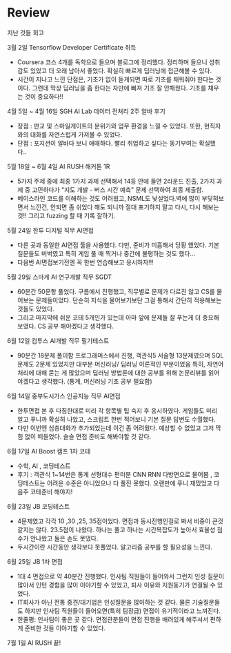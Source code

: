 # Review
지난 것들 회고

3월 2일 Tensorflow Developer Certificate 취득
- Coursera 코스 4개를 독학으로 들으며 블로그에 정리했다. 정리하며 들으니 성취감도 있었고 더 오래 남아서 좋았다. 확실히 빠르게 딥러닝에 접근해볼 수 있다.
- 시간이 지나고 느낀 단점은, 기초가 없이 듣게되면 따로 기초를 채워줘야 한다는 것이다. 그런데 막상 딥러닝을 좀 한다는 자만에 빠져 기초 잘 안채웠다. 기초를 채우는 것이 중요하다!!

4월 5일 ~ 4월 16일 SGH AI Lab 데이터 전처리 2주 알바 후기
- 장점 : 판교 및 스마일게이트의 분위기와 업무 환경을 느낄 수 있었다. 또한, 현직자와의 대화를 자연스럽게 가져볼 수 있었다.
- 단점 : 포지션이 알바다 보니 애매하다. 빨리 취업하고 싶다는 동기부여는 확실했다.. 

5월 18일 ~ 6월 4일 AI RUSH 해커톤 1R 
- 5가지 주제 중에 최종 1가지 과제 선택해서 14등 안에 들면 2라운드 진출, 2가지 과제 중 고민하다가 "지도 개발 - 버스 시간 예측" 문제 선택하여 최종 제출함.
- 베이스라인 코드를 이해하는 것도 어려웠고, NSML도 낯설었다.벽에 많이 부딪혀보면서 느낀건, 안되면 좀 쉬었다 해도 되니까 절대 포기하지 말고 다시, 다시 해보는 것!! 그리고 fuzzing 할 때 기록 잘하기.

5월 24일 한투 디지털 직무 AI면접
- 다른 곳과 동일한 AI면접 툴을 사용했다. 다만, 준비가 미흡해서 당황 했었다. 기본 질문들도 버벅였고 특히 게임 풀 때 찍거나 중간에 불평하는 것도 했다...
- 다음번 AI면접보기전엔 꼭 한번 연습해보고 응시하자!!! 

5월 29일 스마게 AI 연구개발 직무 SGDT 
- 60분간 50문항 풀었다. 구름에서 진행했고, 직무별로 문제가 다르진 않고 CS를 물어보는 문제들이었다. 단순히 지식을 물어보기보단 그걸 통해서 간단히 적용해보는 것들도 있었다. 
- 그리고 마지막에 쉬운 코테 5개인가 있는데 아마 앞에 문제들 잘 푸는게 더 중요해보였다. CS 공부 해야겠다고 생각했다.

6월 12일 컴투스 AI개발 직무 필기테스트 
- 90분간 18문제 풀이함 프로그래머스에서 진행, 객관식5 서술형 13문제였으며 SQL 문제도 2문제 있었지만 대부분 머신러닝/ 딥러닝 이론적인 부분이었음
특히, 자연어처리에 대해 묻는 게 많았으며 딥러닝 방법론에 대한 공부를 위해 논문리뷰를 읽어야겠다고 생각했다. (통계, 머신러닝 기초 공부 필요함)

6월 14일 중부도시가스 인공지능 직무 AI면접
- 한투면접 본 후 다짐한대로 미리 각 항목별 팁 숙지 후 응시하였다. 게임들도 미리 알고 푸니까 확실히 나았고, 스크립트 한번 적어보니 기본 질문 답변도 수월했다.
- 다만 이번엔 심층대화가 추가되었는데 이건 좀 어려웠다. 예상할 수 없었고 그저 막힘 없이 떠들었다. 슬슬 면접 준비도 해봐야할 것 같다.

6월 17일 AI Boost 캠프 1차 코테 
- 수학, AI , 코딩테스트
- 후기 : 객관식 1~14번은 통계 선형대수 편미분 CNN RNN 다방면으로 물어봄 , 코딩테스트는 어려운 수준은 아니었으나 다 풀진 못했다. 오랜만에 푸니 재밌었고 다음주 코테준비 해야지!

6월 23일 JB 코딩테스트
- 4문제였고 각각 10 ,30 ,25, 35점이었다. 면접과 동시진행인걸로 봐서 비중이 큰것같지는 않다. 23.5점이 나왔다. 하나는 풀고 하나는 시간복잡도가 높아서 효율성 점수가 안나왔고 둘은 손도 못댔다.
- 두시간이란 시간동안 생각보다 못풀었다. 알고리즘 공부를 할 필요성을 느낀다.

6월 25일 JB 1차 면접
- 1대 4 면접으로 약 40분간 진행했다. 인사팀 직원들이 들어와서 그런지 인성 질문이 많아서 인턴 경험을 많이 이야기할 수 있었고, 퇴사 이유와 지원동기가 연결될 수 있었다.
- IT회사가 아닌 전통 중견/대기업은 인성질문을 많이하는 것 같다. 물론 기술질문들도 하지만 인사팀 직원들이 들어오면(특히 팀장급) 면접이 유기적이라고 느껴진다. 
- 한줄평: 인사팀이 좋은 곳 같다. 면접관분들이 면접 진행을 배려있게 해주셔서 편하게 준비한 것들 이야기할 수 있었다.

7월 1일 AI RUSH 끝!
